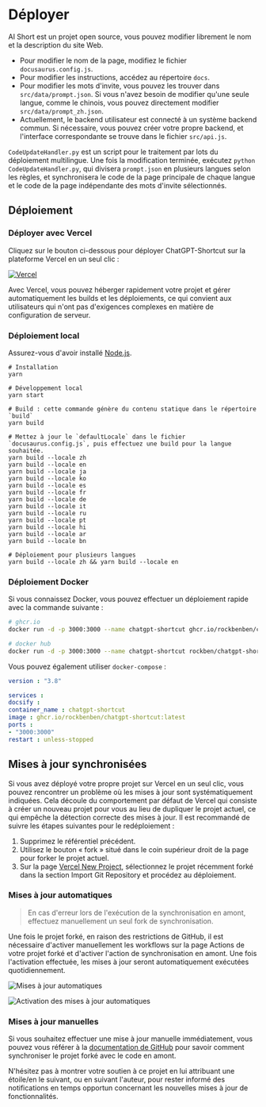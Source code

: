 # Déployer

AI Short est un projet open source, vous pouvez modifier librement le nom et la description du site Web.

- Pour modifier le nom de la page, modifiez le fichier `docusaurus.config.js`.
- Pour modifier les instructions, accédez au répertoire `docs`.
- Pour modifier les mots d'invite, vous pouvez les trouver dans `src/data/prompt.json`. Si vous n'avez besoin de modifier qu'une seule langue, comme le chinois, vous pouvez directement modifier `src/data/prompt_zh.json`.
- Actuellement, le backend utilisateur est connecté à un système backend commun. Si nécessaire, vous pouvez créer votre propre backend, et l'interface correspondante se trouve dans le fichier `src/api.js`.

`CodeUpdateHandler.py` est un script pour le traitement par lots du déploiement multilingue. Une fois la modification terminée, exécutez `python CodeUpdateHandler.py`, qui divisera `prompt.json` en plusieurs langues selon les règles, et synchronisera le code de la page principale de chaque langue et le code de la page indépendante des mots d'invite sélectionnés.

## Déploiement

### Déployer avec Vercel

Cliquez sur le bouton ci-dessous pour déployer ChatGPT-Shortcut sur la plateforme Vercel en un seul clic :

[![Vercel](https://vercel.com/button)](https://vercel.com/new/clone?repository-url=https%3A%2F%2Fgithub.com%2Frockbenben%2FChatGPT-Shortcut%2Ftree%2Fmain)

Avec Vercel, vous pouvez héberger rapidement votre projet et gérer automatiquement les builds et les déploiements, ce qui convient aux utilisateurs qui n'ont pas d'exigences complexes en matière de configuration de serveur.

### Déploiement local

Assurez-vous d'avoir installé [Node.js](https://nodejs.org/).

```shell
# Installation
yarn

# Développement local
yarn start

# Build : cette commande génère du contenu statique dans le répertoire `build`
yarn build

# Mettez à jour le `defaultLocale` dans le fichier `docusaurus.config.js`, puis effectuez une build pour la langue souhaitée.
yarn build --locale zh
yarn build --locale en
yarn build --locale ja
yarn build --locale ko
yarn build --locale es
yarn build --locale fr
yarn build --locale de
yarn build --locale it
yarn build --locale ru
yarn build --locale pt
yarn build --locale hi
yarn build --locale ar
yarn build --locale bn

# Déploiement pour plusieurs langues
yarn build --locale zh && yarn build --locale en
```

### Déploiement Docker

Si vous connaissez Docker, vous pouvez effectuer un déploiement rapide avec la commande suivante :

```bash
# ghcr.io
docker run -d -p 3000:3000 --name chatgpt-shortcut ghcr.io/rockbenben/chatgpt-shortcut:latest

# docker hub
docker run -d -p 3000:3000 --name chatgpt-shortcut rockben/chatgpt-shortcut:latest
```

Vous pouvez également utiliser `docker-compose` :

```yml
version : "3.8"

services :
docsify :
container_name : chatgpt-shortcut
image : ghcr.io/rockbenben/chatgpt-shortcut:latest
ports :
- "3000:3000"
restart : unless-stopped
```

## Mises à jour synchronisées

Si vous avez déployé votre propre projet sur Vercel en un seul clic, vous pouvez rencontrer un problème où les mises à jour sont systématiquement indiquées. Cela découle du comportement par défaut de Vercel qui consiste à créer un nouveau projet pour vous au lieu de dupliquer le projet actuel, ce qui empêche la détection correcte des mises à jour. Il est recommandé de suivre les étapes suivantes pour le redéploiement :

1. Supprimez le référentiel précédent.
2. Utilisez le bouton « fork » situé dans le coin supérieur droit de la page pour forker le projet actuel.
3. Sur la page [Vercel New Project](https://vercel.com/new), sélectionnez le projet récemment forké dans la section Import Git Repository et procédez au déploiement.

### Mises à jour automatiques

> En cas d'erreur lors de l'exécution de la synchronisation en amont, effectuez manuellement un seul fork de synchronisation.

Une fois le projet forké, en raison des restrictions de GitHub, il est nécessaire d'activer manuellement les workflows sur la page Actions de votre projet forké et d'activer l'action de synchronisation en amont. Une fois l'activation effectuée, les mises à jour seront automatiquement exécutées quotidiennement.

![Mises à jour automatiques](https://img.newzone.top/2023-05-19-11-57-59.png?imageMogr2/format/webp)

![Activation des mises à jour automatiques](https://img.newzone.top/2023-05-19-11-59-26.png?imageMogr2/format/webp)

### Mises à jour manuelles

Si vous souhaitez effectuer une mise à jour manuelle immédiatement, vous pouvez vous référer à la [documentation de GitHub](https://docs.github.com/en/pull-requests/collaborating-with-pull-requests/working-with-forks/syncing-a-fork) pour savoir comment synchroniser le projet forké avec le code en amont.

N'hésitez pas à montrer votre soutien à ce projet en lui attribuant une étoile/en le suivant, ou en suivant l'auteur, pour rester informé des notifications en temps opportun concernant les nouvelles mises à jour de fonctionnalités.
